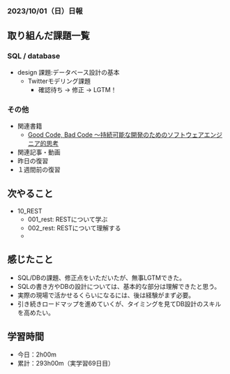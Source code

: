 ### 2023/10/01（日）日報
## 取り組んだ課題一覧

### SQL / database
- design 課題:データベース設計の基本
  - Twitterモデリング課題
    - 確認待ち → 修正 → LGTM！ 

### その他
<!-- - ブログ執筆
  - [MermaidでER図を作成する](https://hot-barberry-eb3.notion.site/Mermaid-ER-02d1cd26d8334eedae643da03290eee4) -->
<!-- - 模写コーディング
  - [作って学ぶコーディング学習サイト](https://code-step.com/)
    - [【入門編】recipemenu](https://github.com/imahoritatsuki/copyingCoding/tree/main/introductory-recipemenu/output) -->
- 関連書籍
  - [Good Code, Bad Code ～持続可能な開発のためのソフトウェアエンジニア的思考](https://amzn.asia/d/7NzMcZp)
- 関連記事・動画
  <!-- - [エンジニアの情報収集法まとめ](https://qiita.com/nesheep5/items/e7196ba496e59bb2aa28) -->
- 昨日の復習
- １週間前の復習
<!-- 
## わかったこと・復習になったこと
  - 論理設計のグレーノウハウ
    - 代理キー
    - 列持ちテーブル
    - 多段ビュー
  - データクレンジングの重要性
  - SQLでのツリー構造
  - git clone すると新しいブランチがきられる？ -->
## 次やること
- 10_REST
  - 001_rest: RESTについて学ぶ
  - 002_rest: RESTについて理解する
  - 

## 感じたこと
- SQL/DBの課題、修正点をいただいたが、無事LGTMできた。
- SQLの書き方やDBの設計については、基本的な部分は理解できたと思う。
- 実際の現場で活かせるくらいになるには、後は経験がまず必要。
- 引き続きロードマップを進めていくが、タイミングを見てDB設計のスキルを高めたい。

## 学習時間
- 今日：2h00m
- 累計：293h00m（実学習69日目）
